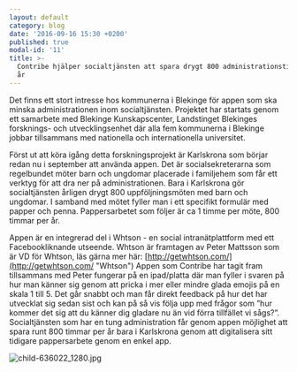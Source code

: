 ```yaml
---
layout: default
category: blog
date: '2016-09-16 15:30 +0200'
published: true
modal-id: '11'
title: >-
  Contribe hjälper socialtjänsten att spara drygt 800 administrationstimmar per
  år
---
```

Det finns ett stort intresse hos kommunerna i Blekinge för appen som ska minska administrationen inom socialtjänsten. Projektet har startats genom ett samarbete med Blekinge Kunskapscenter, Landstinget Blekinges forsknings- och utvecklingsenhet där alla fem kommunerna i Blekinge jobbar tillsammans med nationella och internationella universitet.

Först ut att köra igång detta forskningsprojekt är Karlskrona som börjar redan nu i september att använda appen. Det är socialsekreterarna som regelbundet möter barn och ungdomar placerade i familjehem som får ett verktyg för att dra ner på administrationen. Bara i Karlskrona gör socialtjänsten årligen drygt  800 uppföljningsmöten med barn och ungdomar. I samband med mötet fyller man i ett specifikt formulär med papper och penna. Pappersarbetet som följer är ca 1 timme per möte, 800 timmar per år. 

Appen är en integrerad del i Whtson - en social intranätplattform med ett Facebookliknande utseende. Whtson är framtagen av Peter Mattsson som är VD för Whtson, läs gärna mer här: [http://getwhtson.com/](http://getwhtson.com/ "Whtson") Appen som Contribe har tagit fram tillsammans med Peter fungerar på en ipad/platta där man fyller i svaren på hur man känner sig genom att pricka i mer eller mindre glada emojis på en skala 1 till 5. Det går snabbt och man får direkt feedback på hur det har utvecklat sig sedan sist och kan på så vis följa upp med frågor som ”hur kommer det sig att du känner dig gladare nu än vid förra tillfället vi sågs?”. Socialtjänsten som har en tung administration får genom appen möjlighet att spara runt 800 timmar per år bara i Karlskrona genom att digitalisera sitt tidigare pappersarbete genom en enkel app.

![child-636022_1280.jpg]({{site.baseurl}}/media/child-636022_1280.jpg)





